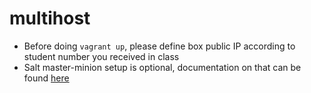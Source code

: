 # multihost

  * Before doing `vagrant up`, please define box public IP according to student number you received in class
  * Salt master-minion setup is optional, documentation on that can be found [here](/Suricata/vagrant/multihost/README.md)
